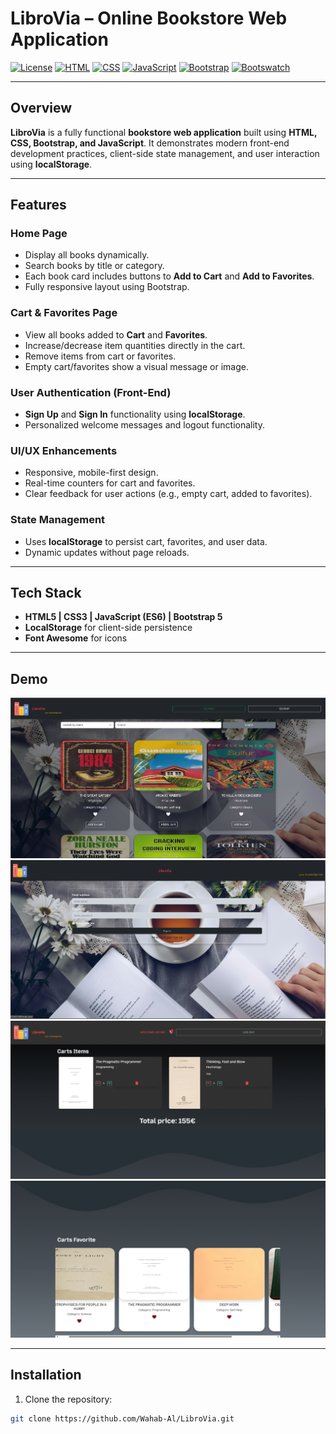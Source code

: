 # LibroVia – Online Bookstore Web Application

[![License](https://img.shields.io/badge/license-MIT-blue.svg)](LICENSE)
[![HTML](https://img.shields.io/badge/HTML5-E34F26?logo=html5&logoColor=white)](https://developer.mozilla.org/en-US/docs/Web/HTML)
[![CSS](https://img.shields.io/badge/CSS3-1572B6?logo=css3&logoColor=white)](https://developer.mozilla.org/en-US/docs/Web/CSS)
[![JavaScript](https://img.shields.io/badge/JavaScript-F7DF1E?logo=javascript&logoColor=black)](https://developer.mozilla.org/en-US/docs/Web/JavaScript)
[![Bootstrap](https://img.shields.io/badge/Bootstrap-563D7C?logo=bootstrap&logoColor=white)](https://getbootstrap.com)
[![Bootswatch](https://img.shields.io/badge/Bootswatch-563D7C)](https://bootswatch.com/)

---

## Overview

**LibroVia** is a fully functional **bookstore web application** built using **HTML, CSS, Bootstrap, and JavaScript**. It demonstrates modern front-end development practices, client-side state management, and user interaction using **localStorage**.

---

## Features

### Home Page
- Display all books dynamically.
- Search books by title or category.
- Each book card includes buttons to **Add to Cart** and **Add to Favorites**.
- Fully responsive layout using Bootstrap.

### Cart & Favorites Page
- View all books added to **Cart** and **Favorites**.
- Increase/decrease item quantities directly in the cart.
- Remove items from cart or favorites.
- Empty cart/favorites show a visual message or image.

### User Authentication (Front-End)
- **Sign Up** and **Sign In** functionality using **localStorage**.
- Personalized welcome messages and logout functionality.

### UI/UX Enhancements
- Responsive, mobile-first design.
- Real-time counters for cart and favorites.
- Clear feedback for user actions (e.g., empty cart, added to favorites).

### State Management
- Uses **localStorage** to persist cart, favorites, and user data.
- Dynamic updates without page reloads.

---

## Tech Stack
- **HTML5 | CSS3 | JavaScript (ES6) | Bootstrap 5**
- **LocalStorage** for client-side persistence
- **Font Awesome** for icons

---

## Demo

![Home Page](https://github.com/Wahab-Al/LibroVia/blob/3a4c70af71e2108f2fae43d6a018a9b11be22647/appScreenshots/MainPage.png)
![Empty Cart Page Screenshot](https://github.com/Wahab-Al/LibroVia/blob/34d8f81ae50071d44df6a755af5bf7e25b1ff1f1/appScreenshots/Sign_in.png)  
![Cart Page Screenshot](https://github.com/Wahab-Al/LibroVia/blob/ce5c99952633441561d2d91dad735fc86c18b777/appScreenshots/Screenshot%202025-09-21%20235708.png)  
![Favorite Page Screenshot](https://github.com/Wahab-Al/LibroVia/blob/5670c6b82d9f68ac8999bf18a0fc44d72bbea543/appScreenshots/Screenshot%202025-09-21%20235720.png)  


---

## Installation

1. Clone the repository:
```bash
git clone https://github.com/Wahab-Al/LibroVia.git
